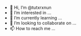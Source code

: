 - 👋 Hi, I’m @tutxrxnun
- 👀 I’m interested in ...
- 🌱 I’m currently learning ...
- 💞️ I’m looking to collaborate on ...
- 📫 How to reach me ...

<!---
tutxrxnun/tutxrxnun is a ✨ special ✨ repository because its `README.md` (this file) appears on your GitHub profile.
You can click the Preview link to take a look at your changes.
--->
